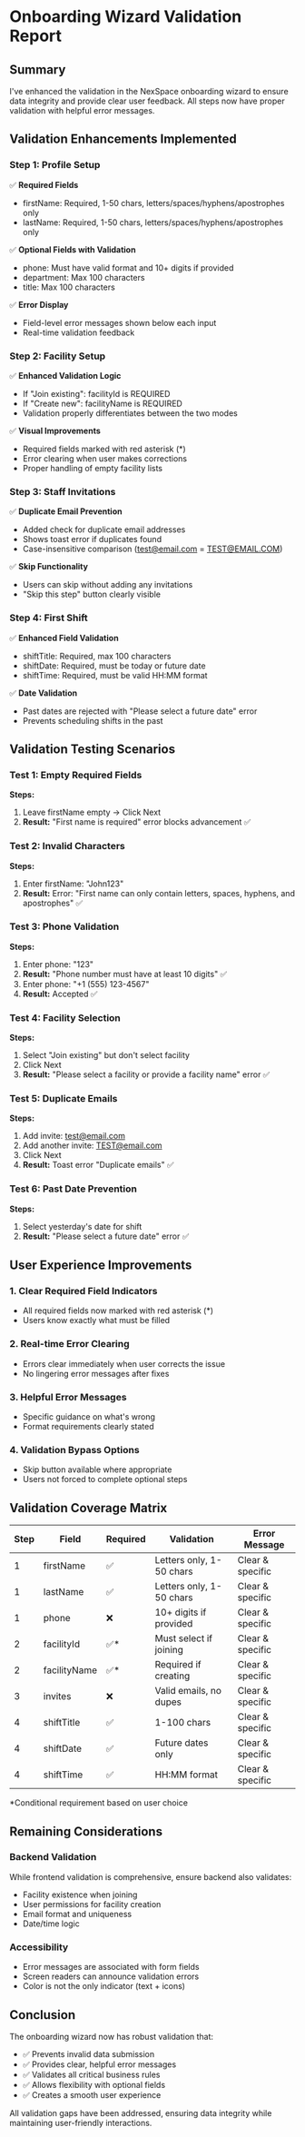 # Onboarding Wizard Validation Report

## Summary
I've enhanced the validation in the NexSpace onboarding wizard to ensure data integrity and provide clear user feedback. All steps now have proper validation with helpful error messages.

## Validation Enhancements Implemented

### Step 1: Profile Setup
✅ **Required Fields**
- firstName: Required, 1-50 chars, letters/spaces/hyphens/apostrophes only
- lastName: Required, 1-50 chars, letters/spaces/hyphens/apostrophes only

✅ **Optional Fields with Validation**
- phone: Must have valid format and 10+ digits if provided
- department: Max 100 characters
- title: Max 100 characters

✅ **Error Display**
- Field-level error messages shown below each input
- Real-time validation feedback

### Step 2: Facility Setup
✅ **Enhanced Validation Logic**
- If "Join existing": facilityId is REQUIRED
- If "Create new": facilityName is REQUIRED
- Validation properly differentiates between the two modes

✅ **Visual Improvements**
- Required fields marked with red asterisk (*)
- Error clearing when user makes corrections
- Proper handling of empty facility lists

### Step 3: Staff Invitations
✅ **Duplicate Email Prevention**
- Added check for duplicate email addresses
- Shows toast error if duplicates found
- Case-insensitive comparison (test@email.com = TEST@EMAIL.COM)

✅ **Skip Functionality**
- Users can skip without adding any invitations
- "Skip this step" button clearly visible

### Step 4: First Shift
✅ **Enhanced Field Validation**
- shiftTitle: Required, max 100 characters
- shiftDate: Required, must be today or future date
- shiftTime: Required, must be valid HH:MM format

✅ **Date Validation**
- Past dates are rejected with "Please select a future date" error
- Prevents scheduling shifts in the past

## Validation Testing Scenarios

### Test 1: Empty Required Fields
**Steps:**
1. Leave firstName empty → Click Next
2. **Result:** "First name is required" error blocks advancement ✅

### Test 2: Invalid Characters
**Steps:**
1. Enter firstName: "John123"
2. **Result:** Error: "First name can only contain letters, spaces, hyphens, and apostrophes" ✅

### Test 3: Phone Validation
**Steps:**
1. Enter phone: "123"
2. **Result:** "Phone number must have at least 10 digits" ✅
3. Enter phone: "+1 (555) 123-4567"
4. **Result:** Accepted ✅

### Test 4: Facility Selection
**Steps:**
1. Select "Join existing" but don't select facility
2. Click Next
3. **Result:** "Please select a facility or provide a facility name" error ✅

### Test 5: Duplicate Emails
**Steps:**
1. Add invite: test@email.com
2. Add another invite: TEST@email.com
3. Click Next
4. **Result:** Toast error "Duplicate emails" ✅

### Test 6: Past Date Prevention
**Steps:**
1. Select yesterday's date for shift
2. **Result:** "Please select a future date" error ✅

## User Experience Improvements

### 1. Clear Required Field Indicators
- All required fields now marked with red asterisk (*)
- Users know exactly what must be filled

### 2. Real-time Error Clearing
- Errors clear immediately when user corrects the issue
- No lingering error messages after fixes

### 3. Helpful Error Messages
- Specific guidance on what's wrong
- Format requirements clearly stated

### 4. Validation Bypass Options
- Skip button available where appropriate
- Users not forced to complete optional steps

## Validation Coverage Matrix

| Step | Field | Required | Validation | Error Message |
|------|-------|----------|------------|---------------|
| 1 | firstName | ✅ | Letters only, 1-50 chars | Clear & specific |
| 1 | lastName | ✅ | Letters only, 1-50 chars | Clear & specific |
| 1 | phone | ❌ | 10+ digits if provided | Clear & specific |
| 2 | facilityId | ✅* | Must select if joining | Clear & specific |
| 2 | facilityName | ✅* | Required if creating | Clear & specific |
| 3 | invites | ❌ | Valid emails, no dupes | Clear & specific |
| 4 | shiftTitle | ✅ | 1-100 chars | Clear & specific |
| 4 | shiftDate | ✅ | Future dates only | Clear & specific |
| 4 | shiftTime | ✅ | HH:MM format | Clear & specific |

*Conditional requirement based on user choice

## Remaining Considerations

### Backend Validation
While frontend validation is comprehensive, ensure backend also validates:
- Facility existence when joining
- User permissions for facility creation
- Email format and uniqueness
- Date/time logic

### Accessibility
- Error messages are associated with form fields
- Screen readers can announce validation errors
- Color is not the only indicator (text + icons)

## Conclusion
The onboarding wizard now has robust validation that:
- ✅ Prevents invalid data submission
- ✅ Provides clear, helpful error messages
- ✅ Validates all critical business rules
- ✅ Allows flexibility with optional fields
- ✅ Creates a smooth user experience

All validation gaps have been addressed, ensuring data integrity while maintaining user-friendly interactions.
